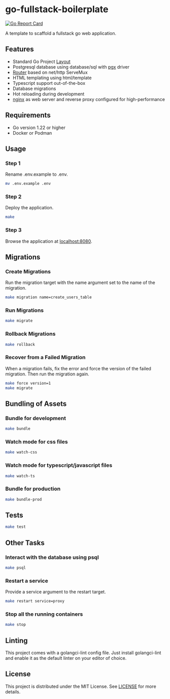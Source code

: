 # go-fullstack-boilerplate

[![Go Report Card](https://goreportcard.com/badge/github.com/ferdiebergado/go-fullstack-boilerplate)](https://goreportcard.com/report/github.com/ferdiebergado/go-fullstack-boilerplate)

A template to scaffold a fullstack go web application.

## Features

-   Standard Go Project [Layout](https://github.com/golang-standards/project-layout)
-   Postgresql database using database/sql with [pgx](https://pkg.go.dev/github.com/jackc/pgx/stdlib) driver
-   [Router](https://github.com/ferdiebergado/goexpress) based on net/http ServeMux
-   HTML templating using html/template
-   Typescript support out-of-the-box
-   Database migrations
-   Hot reloading during development
-   [nginx](https://nginx.org/en/) as web server and reverse proxy configured for high-performance

## Requirements

-   Go version 1.22 or higher
-   Docker or Podman

## Usage

### Step 1

Rename .env.example to .env.

```sh
mv .env.example .env
```

### Step 2

Deploy the application.

```sh
make
```

### Step 3

Browse the application at [localhost:8080](http://locahost:8080).

## Migrations

### Create Migrations

Run the migration target with the name argument set to the name of the migration.

```sh
make migration name=create_users_table
```

### Run Migrations

```sh
make migrate
```

### Rollback Migrations

```sh
make rollback
```

### Recover from a Failed Migration

When a migration fails, fix the error and force the version of the failed migration.
Then run the migration again.

```sh
make force version=1
make migrate
```

## Bundling of Assets

### Bundle for development

```sh
make bundle
```

### Watch mode for css files

```sh
make watch-css
```

### Watch mode for typescript/javascript files

```sh
make watch-ts
```

### Bundle for production

```sh
make bundle-prod
```

## Tests

```sh
make test
```

## Other Tasks

### Interact with the database using psql

```sh
make psql
```

### Restart a service

Provide a service argument to the restart target.

```sh
make restart service=proxy
```

### Stop all the running containers

```sh
make stop
```

## Linting

This project comes with a golangci-lint config file. Just install golangci-lint and enable it as the default linter on your editor of choice.

## License

This project is distributed under the MIT License. See [LICENSE](https://github.com/ferdiebergado/go-fullstack-boilerplate/blob/main/LICENSE) for more details.

